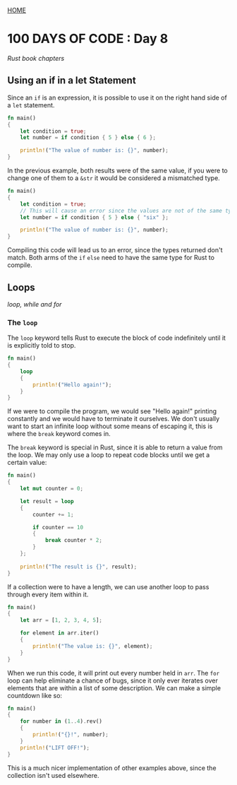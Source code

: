 [HOME](./index.md)

# 100 DAYS OF CODE : Day 8
*Rust book chapters*

## Using an if in a let Statement
Since an `if` is an expression, it is possible to use it on the right hand side of a `let` statement.

```rust
fn main()
{
    let condition = true;
    let number = if condition { 5 } else { 6 };

    println!("The value of number is: {}", number);
}
```

In the previous example, both results were of the same value, if you were to change one of them to a `&str` it would be considered a mismatched type.

```rust
fn main()
{
    let condition = true;
    // This will cause an error since the values are not of the same type
    let number = if condition { 5 } else { "six" };

    println!("The value of number is: {}", number);
}
```

Compiling this code will lead us to an error, since the types returned don't match. Both arms of the `if` `else` need to have the same type for Rust to compile.

## Loops
*loop, while and for*

### The `loop`
The `loop` keyword tells Rust to execute the block of code indefinitely until it is explicitly told to stop.

```rust
fn main()
{
    loop 
    {
        println!("Hello again!");
    }
}
```

If we were to compile the program, we would see "Hello again!" printing constantly and we would have to terminate it ourselves. We don't usually want to start an infinite loop without some means of escaping it, this is where the `break` keyword comes in.

The `break` keyword is special in Rust, since it is able to return a value from the loop. We may only use a loop to repeat code blocks until we get a certain value:

```rust
fn main()
{
    let mut counter = 0;

    let result = loop
    {
        counter += 1;

        if counter == 10
        {
            break counter * 2;
        }
    };
    
    println!("The result is {}", result);
}
```

If a collection were to have a length, we can use another loop to pass through every item within it.

```rust
fn main()
{
    let arr = [1, 2, 3, 4, 5];

    for element in arr.iter()
    {
        println!("The value is: {}", element);
    }
}
```

When we run this code, it will print out every number held in `arr`. The `for` loop can help eliminate a chance of bugs, since it only ever iterates over elements that are within a list of some description. We can make a simple countdown like so:

```rust
fn main()
{
    for number in (1..4).rev()
    {
        println!("{}!", number);
    }
    println!("LIFT OFF!");
}
```

This is a much nicer implementation of other examples above, since the collection isn't used elsewhere.